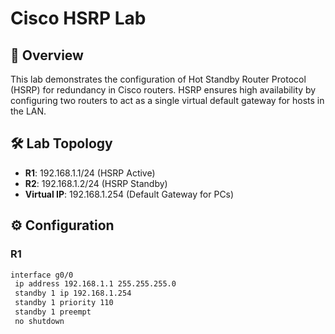 # Cisco HSRP Lab

## 📌 Overview
This lab demonstrates the configuration of Hot Standby Router Protocol (HSRP) for redundancy in Cisco routers. HSRP ensures high availability by configuring two routers to act as a single virtual default gateway for hosts in the LAN.

## 🛠 Lab Topology
- **R1**: 192.168.1.1/24 (HSRP Active)
- **R2**: 192.168.1.2/24 (HSRP Standby)
- **Virtual IP**: 192.168.1.254 (Default Gateway for PCs)

## ⚙ Configuration

### R1
```bash
interface g0/0
 ip address 192.168.1.1 255.255.255.0
 standby 1 ip 192.168.1.254
 standby 1 priority 110
 standby 1 preempt
 no shutdown

